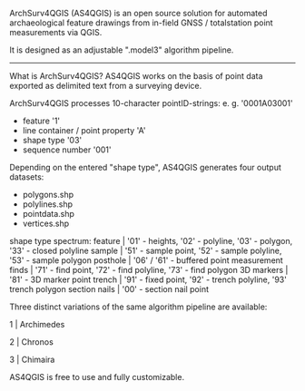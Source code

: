 ArchSurv4QGIS (AS4QGIS) is an open source solution for automated archaeological feature drawings from in-field GNSS / totalstation point measurements via QGIS.

It is designed as an adjustable ".model3" algorithm pipeline.

------------------------------------------------------------------

What is ArchSurv4QGIS?
AS4QGIS works on the basis of point data exported as delimited text from a surveying device. 

ArchSurv4QGIS processes 10-character pointID-strings: e. g. '0001A03001'
- feature '1'
- line container / point property 'A'
- shape type '03'
- sequence number '001'


Depending on the entered "shape type", AS4QGIS generates four output datasets:
- polygons.shp
- polylines.shp
- pointdata.shp
- vertices.shp


shape type spectrum:
feature | '01' - heights, '02' - polyline, '03' - polygon, '33' - closed polyline
sample | '51' - sample point, '52' - sample polyline, '53' - sample polygon
posthole | '06' / '61' - buffered point measurement
finds | '71' - find point, '72' - find polyline, '73' - find polygon
3D markers | '81' - 3D marker point
trench | '91' - fixed point, '92' - trench polyline, '93' trench polygon
section nails | '00' - section nail point


Three distinct variations of the same algorithm pipeline are available:

1 | Archimedes

2 | Chronos

3 | Chimaira


AS4QGIS is free to use and fully customizable.
